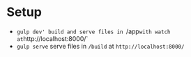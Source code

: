 # Setup
- `gulp dev' build and serve files in `/app` with watch at `http://localhost:8000/`
- `gulp serve` serve files in `/build` at `http://localhost:8000/`
